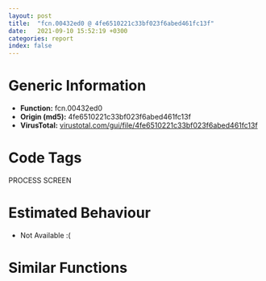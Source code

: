 ```yaml
---
layout: post
title:  "fcn.00432ed0 @ 4fe6510221c33bf023f6abed461fc13f"
date:   2021-09-10 15:52:19 +0300
categories: report
index: false
---
```


# Generic Information
- **Function:** fcn.00432ed0
- **Origin (md5):** 4fe6510221c33bf023f6abed461fc13f
- **VirusTotal:** [virustotal.com/gui/file/4fe6510221c33bf023f6abed461fc13f][virustotal_ref]

# Code Tags
<span class="tag" id="PROCESS">PROCESS</span>
<span class="tag" id="SCREEN">SCREEN</span>


# Estimated Behaviour
<ul><li class="bhv-desc" id="na">Not Available :(</li></ul>

# Similar Functions
<script type="text/javascript" src="https://www.gstatic.com/charts/loader.js"></script>
<script type="text/javascript">

    google.charts.load('current', {'packages':['corechart']});
    google.charts.setOnLoadCallback(drawChart);

    function drawChart() {
    var data = new google.visualization.DataTable();
        data.addColumn('number', 'X');
        data.addColumn('number', 'Y');
        data.addColumn({type: 'string', role: 'tooltip', 'p': {'html': true}});
        data.addColumn({'type': 'string', 'role': 'style'});
        
        data.addRows([
    [0, 0, '<b><a href="/report/fcn.00432ed0@4fe6510221c33bf023f6abed461fc13f">fcn.00432ed0</a><br>@4fe6510221c33bf023f6abed461fc13f</b><br>', 'point { fill-color: #e0440e; }'],

        ]);

    var options = {
        title: 'Similarity Plot',
        legend: 'none',
        colors: ['#dedbd9', '#e6693e', '#ec8f6e', '#f3b49f', '#f6c7b6'],
        tooltip: {isHtml: true, trigger: 'both'},
        explorer: {
        actions: ["dragToZoom", "rightClickToReset"],
        },
        chartArea: {
        width: '80%',
        height: '80%'
        },
        width: '100%',
        height: '100%'
    };

    var chart = new google.visualization.ScatterChart(document.getElementById('chart_div'));

    chart.draw(data, options);
    }
    
</script>


<div id="chart_div" style="width: 100%px; height: 100%;"></div>

# Disassembled Code
{% highlight nasm %}

push ebp
mov ebp, esp
mov eax, 0x8538
call fcn.00498540
mov eax, dword[0x4c6400]
push ebx
xor ebx, ebx
push esi
push edi
mov dword[ebp-0x10], eax
cmp eax, ebx
jne off.b79
cmp dword[0x4c8600], 1
mov edx, dword[ebp+8]
sete al
test al, al
sete al
movzx ecx, al
push ecx
push edx
mov dword[0x4c8600], ebx
call fcn.0042dd40
lea esp, [ebp-0x8544]
pop edi
pop esi
pop ebx
mov esp, ebp
pop ebp
ret 4
mov eax, dword[0x4c6464]
mov edi, dword[0x4c645c]
mov esi, dword[0x4c6460]
mov dword[ebp-0x30], eax
mov dword[0x4c8600], ebx
mov dword[0x4c862c], 1
mov word[0x4c8630], bx
mov dword[0x4c863c], 0x3fff
movzx eax, word[edi]
mov dword[ebp-0x20], esi
mov dword[ebp-0x28], ebx
mov byte[ebp-6], bl
cmp ax, bx
je 0x433034
lea ebx, [edi+2]
lea esp, [esp]
movzx esi, ax
test esi, 0xffffff80
jne off.b189
push 2
push esi
call fcn.0048df9e
add esp, 8
test eax, eax
je off.b189
and esi, 0xffffffdf
movzx eax, si
add eax, 0xffffffd6
cmp eax, 0x2c
ja case.0x432fa3.43
movzx ecx, byte[eax+0x433ea8]
jmp dword[ecx*4+0x433e80]
mov byte[0x4c862c], 0
jmp case.0x432fa3.43
mov byte[0x4c862d], 1
jmp case.0x432fa3.43
mov byte[0x4c862e], 1
jmp case.0x432fa3.43
mov byte[0x4c862f], 1
jmp case.0x432fa3.43
push ebx
call fcn.0048dfe6
add esp, 4
mov dword[0x4c863c], eax
cmp eax, 0x3fff
jle case.0x432fa3.43
mov dword[0x4c863c], 0x3fff
jmp case.0x432fa3.43
mov esi, ebx
call fcn.004130d0
fmul qword[0x4bd4a8]
call fcn.0049b670
mov dword[ebp-0x28], eax
jmp case.0x432fa3.43
mov byte[0x4c8630], 1
jmp case.0x432fa3.43
mov byte[0x4c8631], 1
jmp case.0x432fa3.43
mov byte[ebp-6], 1
movzx eax, word[edi+2]
add edi, 2
add ebx, 2
test ax, ax
jne off.b160
mov esi, dword[ebp-0x20]
xor ebx, ebx
push 0xff
lea edx, [ebp-0x333]
push ebx
push edx
mov byte[ebp-0x334], 0
call fcn.00495c20
add esp, 0xc
push 0x1ff
lea eax, [ebp-0x533]
push ebx
push eax
mov byte[ebp-0x534], 0
call fcn.00495c20
xor ecx, ecx
add esp, 0xc
mov word[ebp-0x1a], cx
mov dword[ebp-0xc], ebx
mov eax, esi
mov dword[ebp-0x14], esi
cmp word[esi], bx
je 0x433243
xor edx, edx
mov word[ebp-0x1c], dx
movzx ecx, word[eax]
mov eax, ecx
sub eax, 0x7b
je 0x43315f
sub eax, 2
je 0x433230
cmp byte[ebp-6], dl
je 0x4330ad
inc dword[ebp-0xc]
jmp 0x433230
push 0
mov word[ebp-0x1c], cx
mov byte[ebp-5], dl
call dword[sym.imp.USER32.dll_GetKeyboardLayout]
mov cx, word[ebp-0x1c]
test cx, cx
je 0x433230
cmp word[ebp-0x1a], 0
jne 0x4330e4
mov ecx, eax
mov eax, dword[ebp-0x1c]
lea esi, [ebp-5]
call fcn.00412360
mov bl, al
jmp 0x4331f7
movzx esi, cx
test esi, 0xffffff80
jne 0x433101
push 2
push esi
call fcn.0048df9e
add esp, 8
test eax, eax
je 0x433101
and esi, 0xffffffdf
cmp si, 0x56
jne 0x43312c
mov eax, dword[ebp-0x1a]
call fcn.004095a0
cmp ax, 0x4b
jne 0x43312c
push 0x10
lea eax, [ebp-0x18]
push 0
push eax
call fcn.0048e37b
add esp, 0xc
mov bl, al
jmp 0x4331f7
xor esi, esi
mov edi, edi
mov edx, dword[esi*8+0x4c36f8]
lea ecx, [ebp-0x1c]
push ecx
push edx
call fcn.0048cd49
add esp, 8
test eax, eax
je 0x433153
inc esi
cmp esi, 0x6d
jl 0x433130
jmp 0x433230
mov bl, byte[esi*8+0x4c36fc]
jmp 0x4331f7
mov ebx, dword[ebp-0x14]
lea edi, [ebx+2]
push 0x7d
push edi
call fcn.0048db21
mov esi, eax
add esp, 8
test esi, esi
je 0x433230
sub eax, ebx
sar eax, 1
dec eax
jne 0x433191
cmp word[esi+2], 0x7d
jne 0x433230
add esi, 2
jmp 0x433196
cmp eax, 1
jne 0x4331ab
cmp byte[ebp-6], 0
je 0x4331a4
inc dword[ebp-0xc]
jmp 0x433230
mov ax, word[edi]
mov word[ebp-0x1c], ax
xor ecx, ecx
push ecx
mov word[esi], cx
mov byte[ebp-5], cl
call dword[sym.imp.USER32.dll_GetKeyboardLayout]
push 1
mov ecx, eax
push 1
lea edx, [ebp-5]
mov eax, edi
call fcn.004122a0
mov bl, al
add esp, 8
test bl, bl
jne 0x4331ec
mov eax, edi
call fcn.00412200
movzx eax, ax
test ax, ax
je 0x4331ec
mov edx, eax
mov byte[ebp+edx-0x534], 1
mov eax, 0x7d
mov word[esi], ax
mov dword[ebp-0x14], esi
test bl, bl
je 0x433230
movzx esi, bl
or byte[ebp+esi-0x334], 1
cmp word[ebp-0x1c], 0
lea esi, [ebp+esi-0x334]
je 0x433230
mov ecx, dword[ebp-0x1c]
push ecx
call dword[sym.imp.USER32.dll_IsCharAlphaW]
test eax, eax
jne 0x433230
test byte[ebp-5], 0x30
je 0x43322d
or byte[esi], 2
jmp 0x433230
or byte[esi], 4
mov eax, dword[ebp-0x14]
add eax, 2
cmp word[eax], 0
mov dword[ebp-0x14], eax
jne 0x433083
mov eax, dword[ebp-0xc]
mov dword[0x4c860c], 0x4ab02c
test eax, eax
je 0x4332c7
lea eax, [eax+eax+2]
call fcn.00494320
mov esi, dword[ebp-0x20]
mov eax, esp
mov dword[0x4c860c], eax
cmp word[esi], 0
mov ebx, eax
je 0x4332c2
nop
movzx ecx, word[esi]
mov eax, ecx
sub eax, 0x7b
je 0x433287
sub eax, 2
je 0x4332b9
mov word[ebx], cx
add ebx, 2
jmp 0x4332b9
lea edi, [esi+2]
push 0x7d
push edi
call fcn.0048db21
add esp, 8
test eax, eax
je 0x4332b9
cmp eax, edi
jne 0x4332a7
cmp word[eax+2], 0x7d
jne 0x4332a7
add eax, 2
add esi, 4
cmp eax, esi
jne 0x4332b7
mov dx, word[edi]
mov word[ebx], dx
add ebx, 2
mov esi, eax
add esi, 2
cmp word[esi], 0
jne 0x433270
xor eax, eax
mov word[ebx], ax
mov ecx, dword[ebp-0x30]
mov esi, dword[ebp+8]
xor edi, edi
mov dword[0x4c861c], edi
cmp word[ecx], di
je 0x433501
cmp dword[0x4c8618], edi
jne 0x43330a
push 0x1000
call fcn.0048cdd4
add esp, 4
mov dword[0x4c8618], eax
cmp eax, edi
je 0x4333f0
mov dword[0x4c8620], 0x400
cmp byte[esi+1], 3
ja 0x433317
xor eax, eax
jmp 0x43339f
mov eax, dword[0x4c640c]
cmp eax, edi
je 0x433380
mov dl, byte[eax+0x17]
test dl, dl
jne 0x43332f
mov ecx, dword[eax+0xc]
mov cl, byte[ecx+0x17]
jmp 0x433331
mov cl, dl
cmp cl, 1
jne 0x433380
movzx ecx, byte[esi]
lea ebx, [ecx*8]
sub ebx, ecx
test byte[ebx*2+0x4c29d6], 0x80
jne 0x433380
cmp dword[0x4c661c], edi
jne 0x433371
test dl, dl
jne 0x43335d
mov ecx, dword[eax+0xc]
jmp 0x43335f
mov ecx, eax
test byte[ecx+0x15], 0xa
jne 0x433371
xor edx, edx
cmp dword[ecx+0xc], edi
setne dl
cmp edx, edi
je 0x433380
cmp eax, dword[0x4c6cb4]
je 0x433380
call fcn.00413620
jmp 0x43339f
mov eax, dword[0x4c6464]
lea edx, [eax+2]
jmp 0x433390
mov cx, word[eax]
add eax, 2
cmp cx, di
jne 0x433390
sub eax, edx
sar eax, 1
inc eax
cmp eax, dword[0x4c8628]
jbe 0x433411
mov dword[0x4c8628], eax
cmp eax, 0x1000
ja 0x4333be
mov dword[0x4c8628], 0x1000
mov eax, dword[0x4c8624]
cmp eax, edi
je 0x4333d0
push eax
call fcn.0048e3af
add esp, 4
mov eax, dword[0x4c8628]
lea ecx, [eax+eax]
push ecx
call fcn.0048cdd4
add esp, 4
mov dword[0x4c8624], eax
cmp eax, edi
jne 0x433416
mov dword[0x4c8628], edi
push 0x4ab02c
push edi
push str.Out_of_memory.
mov ecx, esi
call fcn.0042df10
lea esp, [ebp-0x8544]
pop edi
pop esi
pop ebx
mov esp, ebp
pop ebp
ret 4
mov eax, dword[0x4c8624]
mov edx, dword[0x4c8618]
mov ecx, dword[0x4c861c]
mov edi, dword[ebp-0x30]
mov dword[edx+ecx*4], eax
cmp word[edi], 0
mov esi, dword[0x4c8624]
je 0x4334e1
mov ebx, 0x2c
lea ecx, [ecx]
movzx eax, word[edi]
cmp ax, bx
je 0x433453
mov word[esi], ax
add esi, 2
jmp 0x4334d4
cmp word[edi+2], bx
jne 0x433466
mov edx, ebx
mov word[esi], dx
add esi, 2
add edi, 2
jmp 0x4334d4
xor eax, eax
mov word[esi], ax
mov ecx, dword[0x4c8618]
mov eax, dword[0x4c861c]
mov edx, dword[ecx+eax*4]
cmp word[edx], 0
je 0x43349b
inc eax
mov dword[0x4c861c], eax
add esi, 2
mov dword[ecx+eax*4], esi
xor eax, eax
mov word[esi], ax
mov eax, dword[0x4c861c]
mov ecx, dword[0x4c8618]
cmp word[edi+2], 0
je 0x4334d4
mov edx, dword[0x4c8620]
cmp eax, edx
jb 0x4334d4
lea edx, [edx*4+0x1000]
push edx
push ecx
call fcn.0048e007
add esp, 8
test eax, eax
je 0x43362c
add dword[0x4c8620], 0x400
mov dword[0x4c8618], eax
add edi, 2
cmp word[edi], 0
jne 0x433440
xor eax, eax
mov word[esi], ax
mov ecx, dword[0x4c8618]
mov edx, dword[0x4c861c]
mov eax, dword[ecx+edx*4]
cmp word[eax], 0
je 0x433501
inc dword[0x4c861c]
cmp byte[0x4c660d], 0
je 0x43353f
mov ecx, dword[0x4c64b8]
push 0xc
push ecx
call dword[sym.imp.USER32.dll_KillTimer]
test eax, eax
je 0x433524
mov byte[0x4c660d], 0
push 0x10
call dword[sym.imp.USER32.dll_GetQueueStatus]
shr eax, 0x10
test al, 0x10
je 0x43353f
push 1
push 0xffffffffffffffff
call fcn.00401340
add esp, 8
xor edx, edx
push 0x7ffe
push edx
lea eax, [ebp-0x8532]
push eax
mov word[ebp-0x8534], dx
call fcn.00495c20
or byte[0x4c6ec6], 1
add esp, 0xc
cmp dword[0x4c65e8], 0
lea ecx, [ebp-0x8534]
lea edx, [ebp-0x334]
lea eax, [ebp-0x534]
mov dword[0x4c8634], ecx
mov dword[0x4c8638], 0
mov dword[0x4c8604], edx
mov dword[0x4c8608], eax
mov dword[0x4c8600], 1
mov byte[0x4c6608], 1
jne 0x4335bd
mov ecx, dword[0x4c3acc]
movzx edx, word[ecx]
push edx
call fcn.00408030
add esp, 4
mov eax, dword[ebp-0x28]
test eax, eax
jle 0x433600
cmp byte[0x4c660d], 0
jne 0x433600
cmp eax, 0xa
jge 0x4335d7
mov eax, 0xa
push 0x403830
push eax
mov eax, dword[0x4c64b8]
push 0xc
push eax
call dword[sym.imp.USER32.dll_SetTimer]
test eax, eax
setne cl
mov byte[0x4c660d], cl
jmp 0x433600
push 1
push 0x8000012f
call fcn.00401340
mov eax, dword[0x4c8600]
add esp, 8
cmp eax, 1
je 0x433600
add eax, 0xfffffffe
cmp eax, 3
ja case.default.0x433625
jmp dword[eax*4+0x433ed8]
mov ecx, dword[ebp+8]
push 0x4ab02c
push 0
push str.Out_of_memory.
call fcn.0042df10
lea esp, [ebp-0x8544]
pop edi
pop esi
pop ebx
mov esp, ebp
pop ebp
ret 4
mov edx, dword[0x4c6cb4]
push 1
push 0
push 0xffffffffffffffff
push str.Timeout
push edx
call fcn.00476680
jmp 0x4339cc
mov eax, dword[0x4c6cb4]
push 1
push 0
push 0xffffffffffffffff
push str.Match
push eax
call fcn.00476680
jmp 0x4339cc
mov edx, dword[0x4a9a5c]
mov ecx, dword[str.EndKey:]
mov eax, dword[0x4a9a60]
push 0xf0
mov dword[ebp-0x130], edx
mov dword[ebp-0x134], ecx
mov ecx, dword[0x4a9a64]
lea edx, [ebp-0x124]
push 0
push edx
mov dword[ebp-0x12c], eax
mov dword[ebp-0x128], ecx
call fcn.00495c20
mov ax, word[0x4c8614]
add esp, 0xc
test ax, ax
je 0x4336eb
mov word[ebp-0x126], ax
xor eax, eax
mov word[ebp-0x124], ax
jmp 0x433825
cmp byte[0x4c8617], 0
je 0x43378a
push 0xff
lea ecx, [ebp-0x233]
push 0
push ecx
mov byte[ebp-0x234], 0
call fcn.00495c20
or byte[ebp-0x224], 0x80
add esp, 0xc
call dword[sym.imp.USER32.dll_GetForegroundWindow]
test eax, eax
je 0x433731
push 0
push eax
call dword[sym.imp.USER32.dll_GetWindowThreadProcessId]
jmp 0x433733
xor eax, eax
push eax
call dword[sym.imp.USER32.dll_GetKeyboardLayout]
xor edx, edx
cmp dword[0x4c6648], edx
push eax
setne dl
lea eax, [ebp-0x126]
lea ecx, [ebp-0x234]
xor bl, bl
push edx
movzx edx, byte[0x4c8610]
push 2
push eax
push ecx
push edx
call fcn.00412700
movzx ecx, byte[0x4c8610]
movzx eax, ax
add esp, 4
push eax
push ecx
call dword[sym.imp.USER32.dll_ToUnicodeEx]
xor edx, edx
mov word[ebp+eax*2-0x126], dx
jmp 0x433825
cmp byte[0x4c8616], 0
je 0x4337ef
mov cx, word[0x4c8612]
xor eax, eax
lea esp, [esp]
cmp word[eax*8+0x4c3a64], cx
je 0x4337ce
inc eax
cmp eax, 0xd
jl 0x4337a0
movzx eax, cx
push eax
push str.sc_03X
mov esi, 0x79
lea edi, [ebp-0x126]
call fcn.004738d0
add esp, 8
jmp 0x43380a
mov eax, dword[eax*8+0x4c3a60]
push 0x78
push eax
lea ecx, [ebp-0x126]
push ecx
call fcn.0048fa44
add esp, 0xc
xor edx, edx
mov word[ebp-0x36], dx
jmp 0x43380a
mov bl, byte[0x4c8610]
push 1
mov eax, 0x79
lea ecx, [ebp-0x126]
call fcn.00412060
add esp, 4
mov ecx, dword[ebp-0x126]
add ecx, 0xffffff9f
cmp cx, 0x19
ja 0x433825
mov edx, 0xffe0
add word[ebp-0x126], dx
mov ecx, dword[0x4c6cb4]
push 1
push 0
push 0xffffffffffffffff
lea eax, [ebp-0x134]
push eax
push ecx
call fcn.00476680
jmp 0x4339cc
mov edx, dword[0x4c6cb4]
push 1
push 0
push 0xffffffffffffffff
push 0x4a9a68
push edx
call fcn.00476680
jmp 0x4339cc
mov ecx, dword[0x4c6cb4]
mov al, byte[ecx+0x17]
mov dword[ebp-0xc], ecx
test al, al
jne 0x433888
mov eax, dword[ecx+0xc]
push 1
push 0
push 0xffffffffffffffff
push str.NewInput
push eax
call fcn.00476680
jmp 0x4339cc
cmp dword[ecx+8], str.NewInput
lea edx, [ecx+8]
mov dword[ebp-0x14], edx
jne 0x43389e
mov edx, dword[ecx+0xc]
shr edx, 1
jmp 0x4338a3
mov edx, 8
lea esi, [edx+1]
mov dword[ebp-0x20], edx
lea ebx, [esi+esi]
cmp al, 2
jne 0x43390f
cmp dword[0x4c85f0], 0
mov ebx, edx
jne 0x4339cc
cmp edx, 0xffffffff
jne 0x4338cb
mov ebx, 8
jmp 0x4338cf
test edx, edx
je 0x433900
lea edi, [ebx+1]
mov esi, 0x4c85e4
call fcn.004041f0
test eax, eax
je 0x4339cc
mov eax, dword[0x4c85f0]
push ebx
push str.NewInput
push eax
mov esi, eax
call fcn.0048fa44
add esp, 0xc
xor ecx, ecx
mov word[esi+ebx*2], cx
mov ecx, 0x4c85e4
call fcn.00404270
jmp 0x4339cc
cmp ebx, dword[0x4c28bc]
jbe 0x433935
cmp ebx, dword[ecx+0x10]
jbe 0x433935
push 0x4ab02c
push 0x4bb9f0
mov ecx, 0x4c8640
call fcn.0042e1d0
jmp 0x4339cc
cmp esi, 2
jae 0x433948
push 4
xor al, al
call fcn.00476c30
jmp 0x4339cc
mov al, byte[ecx+0x15]
lea edi, [ecx+0x15]
test al, 2
je 0x433960
mov ecx, dword[ecx]
and al, 0x3d
mov byte[edi], al
mov edx, dword[ecx]
mov eax, dword[edx+8]
push ecx
call eax
mov esi, dword[ebp-0xc]
mov edx, dword[esi+0x10]
and byte[edi], 0x82
mov dword[ebp+8], edx
cmp ebx, edx
jbe 0x43399b
mov cl, byte[esi+0x14]
cmp cl, 1
jbe 0x433a46
cmp cl, 2
je 0x433a83
mov esi, dword[ebp+8]
mov eax, dword[ebp+8]
mov edx, dword[ebp-0xc]
mov ecx, dword[ebp-0x14]
and byte[edi], 0x7f
mov dword[edx+0x10], esi
mov dword[ecx], eax
mov esi, edx
mov edi, dword[ebp-0x14]
mov eax, dword[edi]
cmp eax, str.NewInput
je 0x4339bc
mov ecx, dword[ebp-0x20]
lea edx, [ecx+ecx]
push edx
push str.NewInput
push eax
call fcn.0048d7c0
add esp, 0xc
mov eax, dword[ebp-0x20]
mov ecx, dword[edi]
add eax, eax
xor edx, edx
mov word[eax+ecx], dx
mov dword[esi+0xc], eax
cmp byte[0x4c660d], 0
mov edi, dword[ebp-0x10]
mov dword[0x4c8600], 0
je 0x433a16
mov eax, dword[0x4c64b8]
push 0xc
push eax
call dword[sym.imp.USER32.dll_KillTimer]
test eax, eax
je 0x4339fb
mov byte[0x4c660d], 0
push 0x10
call dword[sym.imp.USER32.dll_GetQueueStatus]
shr eax, 0x10
test al, 0x10
je 0x433a16
push 1
push 0xffffffffffffffff
call fcn.00401340
add esp, 8
mov dl, byte[edi+0x17]
test dl, dl
jne 0x433b98
mov edx, dword[edi+0xc]
push 1
push 0
push 0xffffffffffffffff
lea ecx, [ebp-0x8534]
push ecx
push edx
call fcn.00476680
lea esp, [ebp-0x8544]
pop edi
pop esi
pop ebx
mov esp, ebp
pop ebp
ret 4
cmp ebx, 0x80
ja 0x433a83
cmp ebx, 8
ja 0x433a5a
mov esi, 8
jmp 0x433a68
mov ecx, 0x10
cmp ecx, ebx
sbb esi, esi
and esi, 0x70
add esi, ecx
mov eax, esi
call fcn.00470d00
test eax, eax
je 0x4339cc
mov edx, dword[ebp-0xc]
mov byte[edx+0x14], 1
jmp 0x43398b
cmp ebx, 0x20
jae 0x433a92
mov esi, 0x20
jmp 0x433b0d
cmp ebx, 0x208
jae 0x433aa1
mov esi, 0x208
jmp 0x433b0d
cmp ebx, 0x50000
jae 0x433adc
mov dword[ebp+8], ebx
fild dword[ebp+8]
test ebx, ebx
jns 0x433ab9
fadd qword[0x4bd480]
fmul qword[0x4bd4b8]
fnstcw word[ebp+0xa]
movzx eax, word[ebp+0xa]
or eax, 0xc00
mov dword[ebp-0x28], eax
fldcw word[ebp-0x28]
fistp qword[ebp-0x2c]
mov esi, dword[ebp-0x2c]
fldcw word[ebp+0xa]
jmp 0x433b0d
cmp ebx, 0x320000
jae 0x433aec
lea esi, [ebx+0x8000]
jmp 0x433b0d
cmp ebx, 0xc80000
jae 0x433b07
mov eax, 0x51eb851f
mul ebx
mov esi, edx
mov edx, dword[ebp+8]
shr esi, 5
add esi, ebx
jmp 0x433b0d
lea esi, [ebx+0x20000]
mov eax, dword[0x4c28bc]
cmp esi, eax
jbe 0x433b18
mov esi, eax
cmp cl, 2
jne 0x433b4e
test edx, edx
je 0x433b4e
mov eax, dword[ebp-0x14]
mov ecx, dword[eax]
push ecx
mov bl, 1
call fcn.0048e3af
add esp, 4
test esi, esi
js 0x433b52
push esi
call fcn.0048cdd4
add esp, 4
test eax, eax
je 0x433b52
mov edx, dword[ebp-0xc]
mov byte[edx+0x14], 2
jmp 0x43398b
xor bl, bl
jmp 0x433b31
test bl, bl
je 0x433b6b
mov eax, dword[ebp-0xc]
mov ecx, dword[ebp-0x14]
mov dword[eax+0x10], 0
mov dword[ecx], 0x4c85b8
jmp 0x433b75
mov edx, dword[ebp-0x14]
mov eax, dword[edx]
xor ecx, ecx
mov word[eax], cx
mov edx, dword[ebp-0xc]
push 0x4ab02c
push str.Out_of_memory.
mov ecx, 0x4c8640
mov dword[edx+0xc], 0
call fcn.0042e1d0
jmp 0x4339cc
lea eax, [ebp-0x8534]
cmp dword[edi+8], eax
jne 0x433bad
mov esi, dword[edi+0xc]
shr esi, 1
mov dword[ebp-0x28], esi
jmp 0x433bca
lea eax, [ebp-0x8534]
lea esi, [eax+2]
mov cx, word[eax]
add eax, 2
test cx, cx
jne 0x433bb6
sub eax, esi
sar eax, 1
mov esi, eax
mov dword[ebp-0x28], eax
lea eax, [esi+1]
lea ebx, [eax+eax]
cmp dl, 2
jne 0x433c57
cmp dword[0x4c85f0], 0
mov ebx, esi
jne 0x433d57
cmp esi, 0xffffffff
jne 0x433c07
lea eax, [ebp-0x8534]
lea edx, [eax+2]
mov cx, word[eax]
add eax, 2
test cx, cx
jne 0x433bf6
sub eax, edx
sar eax, 1
mov ebx, eax
test ebx, ebx
je 0x433c3e
lea edi, [ebx+1]
mov esi, 0x4c85e4
call fcn.004041f0
test eax, eax
je 0x433d57
mov eax, dword[0x4c85f0]
push ebx
lea ecx, [ebp-0x8534]
push ecx
push eax
mov esi, eax
call fcn.0048fa44
add esp, 0xc
xor edx, edx
mov word[esi+ebx*2], dx
mov ecx, 0x4c85e4
call fcn.00404270
lea esp, [ebp-0x8544]
pop edi
pop esi
pop ebx
mov esp, ebp
pop ebp
ret 4
cmp ebx, dword[0x4c28bc]
jbe 0x433c87
cmp ebx, dword[edi+0x10]
jbe 0x433c87
push 0x4ab02c
push 0x4bb9f0
mov ecx, 0x4c8640
call fcn.0042e1d0
lea esp, [ebp-0x8544]
pop edi
pop esi
pop ebx
mov esp, ebp
pop ebp
ret 4
cmp eax, 2
jae 0x433cab
push 4
xor al, al
mov ecx, edi
call fcn.00476c30
mov eax, 1
lea esp, [ebp-0x8544]
pop edi
pop esi
pop ebx
mov esp, ebp
pop ebp
ret 4
mov al, byte[edi+0x15]
test al, 2
je 0x433cc1
and al, 0x3d
mov byte[edi+0x15], al
mov eax, dword[edi]
mov ecx, dword[eax]
mov edx, dword[ecx+8]
push eax
call edx
and byte[edi+0x15], 0x82
cmp ebx, dword[edi+0x10]
jbe 0x433cee
mov cl, byte[edi+0x14]
cmp cl, 1
jbe 0x433d2a
cmp cl, 2
je 0x433d71
mov esi, dword[ebp+8]
mov eax, dword[ebp+8]
and byte[edi+0x15], 0x7f
mov dword[edi+0x10], esi
mov esi, dword[ebp-0x28]
mov dword[edi+8], eax
mov eax, dword[edi+8]
lea ecx, [ebp-0x8534]
cmp eax, ecx
je 0x433d09
lea edx, [esi+esi]
push edx
push ecx
push eax
call fcn.0048d7c0
add esp, 0xc
mov edx, dword[edi+8]
lea eax, [esi+esi]
xor ecx, ecx
mov word[eax+edx], cx
mov dword[edi+0xc], eax
lea eax, [ecx+1]
lea esp, [ebp-0x8544]
pop edi
pop esi
pop ebx
mov esp, ebp
pop ebp
ret 4
cmp ebx, 0x80
ja 0x433d71
cmp ebx, 8
ja 0x433d3e
mov esi, 8
jmp 0x433d4c
mov eax, 0x10
cmp eax, ebx
sbb esi, esi
and esi, 0x70
add esi, eax
mov eax, esi
call fcn.00470d00
test eax, eax
jne 0x433d68
xor eax, eax
lea esp, [ebp-0x8544]
pop edi
pop esi
pop ebx
mov esp, ebp
pop ebp
ret 4
mov byte[edi+0x14], 1
jmp 0x433ce1
cmp ebx, 0x20
jae 0x433d80
mov esi, 0x20
jmp 0x433df8
cmp ebx, 0x208
jae 0x433d8f
mov esi, 0x208
jmp 0x433df8
cmp ebx, 0x50000
jae 0x433dca
mov dword[ebp+8], ebx
fild dword[ebp+8]
test ebx, ebx
jns 0x433da7
fadd qword[0x4bd480]
fmul qword[0x4bd4b8]
fnstcw word[ebp+0xa]
movzx eax, word[ebp+0xa]
or eax, 0xc00
mov dword[ebp-0x30], eax
fldcw word[ebp-0x30]
fistp qword[ebp-0x34]
mov esi, dword[ebp-0x34]
fldcw word[ebp+0xa]
jmp 0x433df8
cmp ebx, 0x320000
jae 0x433dda
lea esi, [ebx+0x8000]
jmp 0x433df8
cmp ebx, 0xc80000
jae 0x433df2
mov eax, 0x51eb851f
mul ebx
mov esi, edx
shr esi, 5
add esi, ebx
jmp 0x433df8
lea esi, [ebx+0x20000]
mov eax, dword[0x4c28bc]
cmp esi, eax
jbe 0x433e03
mov esi, eax
cmp cl, 2
jne 0x433e36
cmp dword[edi+0x10], 0
je 0x433e36
mov ecx, dword[edi+8]
push ecx
mov bl, 1
call fcn.0048e3af
add esp, 4
test esi, esi
js 0x433e3a
push esi
call fcn.0048cdd4
add esp, 4
test eax, eax
je 0x433e3a
mov byte[edi+0x14], 2
jmp 0x433ce1
xor bl, bl
jmp 0x433e1c
test bl, bl
je 0x433e4e
mov dword[edi+0x10], 0
mov dword[edi+8], 0x4c85b8
jmp 0x433e56
mov edx, dword[edi+8]
xor eax, eax
mov word[edx], ax
push 0x4ab02c
push str.Out_of_memory.
mov ecx, 0x4c8640
mov dword[edi+0xc], 0
call fcn.0042e1d0
lea esp, [ebp-0x8544]
pop edi
pop esi
pop ebx
mov esp, ebp
pop ebp
ret 4

{% endhighlight %}

[virustotal_ref]: https://www.virustotal.com/gui/file/4fe6510221c33bf023f6abed461fc13f